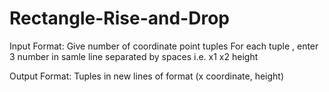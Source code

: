 # Rectangle-Rise-and-Drop

Input Format: Give number of coordinate point tuples
For each tuple , enter 3 number in samle line separated by spaces  i.e. x1 x2 height

Output Format:
Tuples in new lines of format (x coordinate, height)
